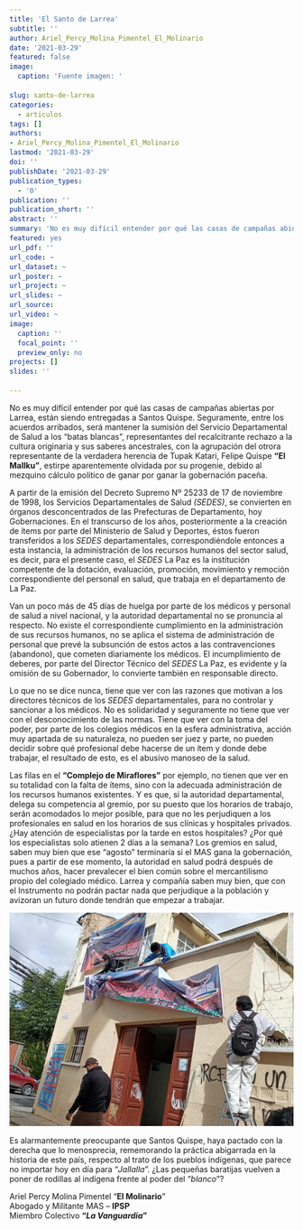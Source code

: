 ```yaml
---
title: 'El Santo de Larrea'
subtitle: ''
author: Ariel_Percy_Molina_Pimentel_El_Molinario
date: '2021-03-29'
featured: false
image:
  caption: 'Fuente imagen: '

slug: santo-de-larrea
categories:
  - articulos
tags: []
authors:
- Ariel_Percy_Molina_Pimentel_El_Molinario
lastmod: '2021-03-29'
doi: ''
publishDate: '2021-03-29'
publication_types:
  - '0'
publication: ''
publication_short: ''
abstract: ''
summary: 'No es muy difícil entender por qué las casas de campañas abiertas por Larrea, están siendo entregadas a Santos Quispe. Seguramente, entre los acuerdos arribados, será mantener la sumisión del Servicio Departamental de Salud'
featured: yes
url_pdf: ''
url_code: ~
url_dataset: ~
url_poster: ~
url_project: ~
url_slides: ~
url_source: 
url_video: ~
image:
  caption: ''
  focal_point: ''
  preview_only: no
projects: []
slides: ''

---
```


No es muy difícil entender por qué las casas de campañas abiertas por Larrea, están siendo entregadas a Santos Quispe. Seguramente, entre los acuerdos arribados, será mantener la sumisión del Servicio Departamental de Salud a los “batas blancas”, representantes del recalcitrante rechazo a la cultura originaria y sus saberes ancestrales, con la agrupación del otrora representante de la verdadera herencia de Tupak Katari, Felipe Quispe **“El Mallku”**, estirpe aparentemente olvidada por su progenie, debido al mezquino cálculo político de ganar por ganar la gobernación paceña.

A partir de la emisión del Decreto Supremo Nº 25233 de 17 de noviembre de 1998, los Servicios Departamentales de Salud *(SEDES)*, se convierten en órganos desconcentrados de las Prefecturas de Departamento, hoy Gobernaciones. En el transcurso de los años, posteriormente a la creación de ítems por parte del Ministerio de Salud y Deportes, éstos fueron transferidos a los *SEDES* departamentales, correspondiéndole entonces a esta instancia, la administración de los recursos humanos del sector salud, es decir, para el presente caso, el *SEDES* La Paz es la institución competente de la dotación, evaluación, promoción, movimiento y remoción correspondiente del personal en salud, que trabaja en el departamento de La Paz.

Van un poco más de 45 días de huelga por parte de los médicos y personal de salud a nivel nacional, y la autoridad departamental no se pronuncia al respecto. No existe el correspondiente cumplimiento en la administración de sus recursos humanos, no se aplica el sistema de administración de personal que prevé la subsunción de estos actos a las contravenciones (abandono), que cometen diariamente los médicos. El incumplimiento de deberes, por parte del Director Técnico del *SEDES* La Paz, es evidente y la omisión de su Gobernador, lo convierte también en responsable directo. 

Lo que no se dice nunca, tiene que ver con las razones que motivan a los directores técnicos de los *SEDES* departamentales, para no controlar y sancionar a los médicos. No es solidaridad y seguramente no tiene que ver con el desconocimiento de las normas. Tiene que ver con la toma del poder, por parte de los colegios médicos en la esfera administrativa, acción muy apartada de su naturaleza, no pueden ser juez y parte, no pueden decidir sobre qué profesional debe hacerse de un ítem y donde debe trabajar, el resultado de esto, es el abusivo manoseo de la salud. 

Las filas en el **“Complejo de Miraflores”** por ejemplo, no tienen que ver en su totalidad con la falta de ítems, sino con la adecuada administración de los recursos humanos existentes. Y es que, si la autoridad departamental, delega su competencia al gremio, por su puesto que los horarios de trabajo, serán acomodados lo mejor posible, para que no les perjudiquen a los profesionales en salud en los horarios de sus clínicas y hospitales privados. ¿Hay atención de especialistas por la tarde en estos hospitales? ¿Por qué los especialistas solo atienen 2 días a la semana?
Los gremios en salud, saben muy bien que ese “agosto” terminaría si el MAS gana la gobernación, pues a partir de ese momento, la autoridad en salud podrá después de muchos años, hacer prevalecer el bien común sobre el mercantilismo propio del colegiado médico. Larrea y compañía saben muy bien, que con el Instrumento no podrán pactar nada que perjudique a la población y avizoran un futuro donde tendrán que empezar a trabajar.

![](1.jpeg)

Es alarmantemente preocupante que Santos Quispe, haya pactado con la derecha que lo menosprecia, rememorando la práctica abigarrada en la historia de este país, respecto al trato de los pueblos indígenas, que parece no importar hoy en día para “*Jallalla*”. ¿Las pequeñas baratijas vuelven a poner de rodillas al indígena frente al poder del “*blanco*”?

Ariel Percy Molina Pimentel “**El Molinario**”<br>
Abogado y Militante MAS – **IPSP**<br>
Miembro Colectivo **“*La Vanguardia*”**
